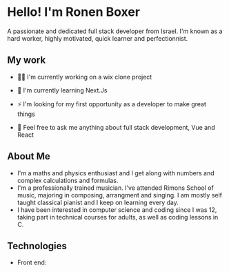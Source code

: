 
# Hello! I'm Ronen Boxer

A passionate and dedicated full stack developer from Israel. I'm known as a hard worker, highly motivated, quick learner and perfectionnist. 


## My work
- 👨‍💻 I'm currently working on a wix clone project

- 🧠 I'm currently learning Next.Js

- ⚡ I'm looking for my first opportunity as a developer to make great things

- 💬 Feel free to ask me anything about full stack development, Vue and React





## About Me
- I'm a maths and physics enthusiast and I get along with numbers and complex calculations and formulas.
- I'm a professionally trained musician. I've attended Rimons School of music, majoring in composing, arrangment and singing. I am mostly self taught classical pianist and I keep on learning every day.
- I have been interested in computer science and coding since I was 12, taking part in technical courses for adults, as well as coding lessons in C.

## Technologies
- Front end: 

